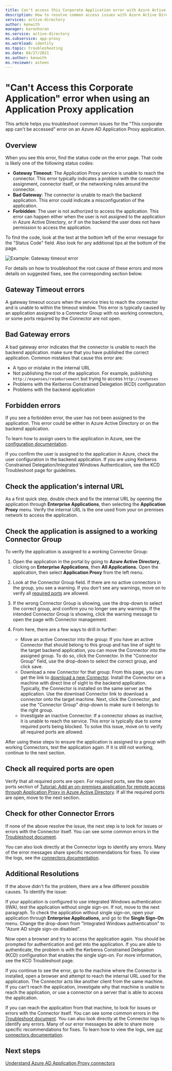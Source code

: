 ```yaml
---
title: Can't access this Corporate Application error with Azure Active Directory Application Proxy app
description: How to resolve common access issues with Azure Active Directory Application Proxy applications.
services: active-directory
author: kenwith
manager: karenhoran
ms.service: active-directory
ms.subservice: app-proxy
ms.workload: identity
ms.topic: troubleshooting
ms.date: 04/27/2021
ms.author: kenwith
ms.reviewer: asteen
---
```


# "Can't Access this Corporate Application" error when using an Application Proxy application

This article helps you troubleshoot common issues for the "This corporate app can't be accessed" error on an Azure AD Application Proxy application.

## Overview

When you see this error, find the status code on the error page. That code is likely one of the following status codes:

- **Gateway Timeout**: The Application Proxy service is unable to reach the connector. This error typically indicates a problem with the connector assignment, connector itself, or the networking rules around the connector.
- **Bad Gateway**: The connector is unable to reach the backend application. This error could indicate a misconfiguration of the application.
- **Forbidden**: The user is not authorized to access the application. This error can happen either when the user is not assigned to the application in Azure Active Directory, or if on the backend the user does not have permission to access the application.

To find the code, look at the text at the bottom left of the error message for the "Status Code" field. Also look for any additional tips at the bottom of the page.

![Example: Gateway timeout error](./media/application-proxy-sign-in-bad-gateway-timeout-error/connection-problem.png)

For details on how to troubleshoot the root cause of these errors and more details on suggested fixes, see the corresponding section below.

## Gateway Timeout errors

A gateway timeout occurs when the service tries to reach the connector and is unable to within the timeout window. This error is typically caused by an application assigned to a Connector Group with no working connectors, or some ports required by the Connector are not open.

## Bad Gateway errors

A bad gateway error indicates that the connector is unable to reach the backend application. make sure that you have published the correct application. Common mistakes that cause this error are:

- A typo or mistake in the internal URL
- Not publishing the root of the application. For example, publishing `http://expenses/reimbursement` but trying to access `http://expenses`
- Problems with the Kerberos Constrained Delegation (KCD) configuration
- Problems with the backend application

## Forbidden errors

If you see a forbidden error, the user has not been assigned to the application. This error could be either in Azure Active Directory or on the backend application.

To learn how to assign users to the application in Azure, see the [configuration documentation](application-proxy-add-on-premises-application.md#test-the-application).

If you confirm the user is assigned to the application in Azure, check the user configuration in the backend application. If you are using Kerberos Constrained Delegation/Integrated Windows Authentication, see the KCD Troubleshoot page for guidelines.

## Check the application's internal URL

As a first quick step, double check and fix the internal URL by opening the application through **Enterprise Applications**, then selecting the **Application Proxy** menu. Verify the internal URL is the one used from your on premises network to access the application.

## Check the application is assigned to a working Connector Group

To verify the application is assigned to a working Connector Group:

1. Open the application in the portal by going to **Azure Active Directory**, clicking on **Enterprise Applications**, then **All Applications.** Open the application, then select **Application Proxy** from the left menu.
1. Look at the Connector Group field. If there are no active connectors in the group, you see a warning. If you don't see any warnings, move on to verify all [required ports](application-proxy-add-on-premises-application.md) are allowed.
1. If the wrong Connector Group is showing, use the drop-down to select the correct group, and confirm you no longer see any warnings. If the intended Connector Group is showing, click the warning message to open the page with Connector management.
1. From here, there are a few ways to drill in further:

   - Move an active Connector into the group: If you have an active Connector that should belong to this group and has line of sight to the target backend application, you can move the Connector into the assigned group. To do so, click the Connector. In the "Connector Group" field, use the drop-down to select the correct group, and click save.
   - Download a new Connector for that group: From this page, you can get the link to [download a new Connector](https://download.msappproxy.net/Subscription/d3c8b69d-6bf7-42be-a529-3fe9c2e70c90/Connector/Download). Install the Connector on a machine with direct line of sight to the backend application. Typically, the Connector is installed on the same server as the application. Use the download Connector link to download a connector onto the target machine. Next, click the Connector, and use the "Connector Group" drop-down to make sure it belongs to the right group.
   - Investigate an inactive Connector: If a connector shows as inactive, it is unable to reach the service. This error is typically due to some required ports being blocked. To solve this issue, move on to verify all required ports are allowed.

After using these steps to ensure the application is assigned to a group with working Connectors, test the application again. If it is still not working, continue to the next section.

## Check all required ports are open

Verify that all required ports are open. For required ports, see the open ports section of [Tutorial: Add an on-premises application for remote access through Application Proxy in Azure Active Directory](application-proxy-add-on-premises-application.md). If all the required ports are open, move to the next section.

## Check for other Connector Errors

If none of the above resolve the issue, the next step is to look for issues or errors with the Connector itself. You can see some common errors in the [Troubleshoot document](./application-proxy-troubleshoot.md#connector-errors).

You can also look directly at the Connector logs to identify any errors. Many of the error messages share specific recommendations for fixes. To view the logs, see the [connectors documentation](application-proxy-connectors.md#under-the-hood).

## Additional Resolutions

If the above didn't fix the problem, there are a few different possible causes. To identify the issue:

If your application is configured to use integrated Windows authentication (IWA), test the application without single sign-on. If not, move to the next paragraph. To check the application without single sign-on, open your application through **Enterprise Applications,** and go to the **Single Sign-On** menu. Change the drop-down from "Integrated Windows authentication" to "Azure AD single sign-on disabled".

Now open a browser and try to access the application again. You should be prompted for authentication and get into the application. If you are able to authenticate, the problem is with the Kerberos Constrained Delegation (KCD) configuration that enables the single sign-on. For more information, see the KCD Troubleshoot page.

If you continue to see the error, go to the machine where the Connector is installed, open a browser and attempt to reach the internal URL used for the application. The Connector acts like another client from the same machine. If you can't reach the application, investigate why that machine is unable to reach the application, or use a connector on a server that is able to access the application.

If you can reach the application from that machine, to look for issues or errors with the Connector itself. You can see some common errors in the [Troubleshoot document](application-proxy-troubleshoot.md#connector-errors). You can also look directly at the Connector logs to identify any errors. Many of our error messages be able to share more specific recommendations for fixes. To learn how to view the logs, see [our connectors documentation](application-proxy-connectors.md#under-the-hood).

## Next steps

[Understand Azure AD Application Proxy connectors](application-proxy-connectors.md)